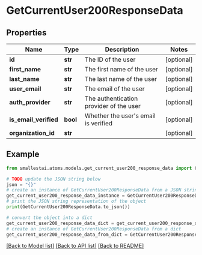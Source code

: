 # GetCurrentUser200ResponseData


## Properties

Name | Type | Description | Notes
------------ | ------------- | ------------- | -------------
**id** | **str** | The ID of the user | [optional] 
**first_name** | **str** | The first name of the user | [optional] 
**last_name** | **str** | The last name of the user | [optional] 
**user_email** | **str** | The email of the user | [optional] 
**auth_provider** | **str** | The authentication provider of the user | [optional] 
**is_email_verified** | **bool** | Whether the user&#39;s email is verified | [optional] 
**organization_id** | **str** |  | [optional] 

## Example

```python
from smallestai.atoms.models.get_current_user200_response_data import GetCurrentUser200ResponseData

# TODO update the JSON string below
json = "{}"
# create an instance of GetCurrentUser200ResponseData from a JSON string
get_current_user200_response_data_instance = GetCurrentUser200ResponseData.from_json(json)
# print the JSON string representation of the object
print(GetCurrentUser200ResponseData.to_json())

# convert the object into a dict
get_current_user200_response_data_dict = get_current_user200_response_data_instance.to_dict()
# create an instance of GetCurrentUser200ResponseData from a dict
get_current_user200_response_data_from_dict = GetCurrentUser200ResponseData.from_dict(get_current_user200_response_data_dict)
```
[[Back to Model list]](../README.md#documentation-for-models) [[Back to API list]](../README.md#documentation-for-api-endpoints) [[Back to README]](../README.md)


